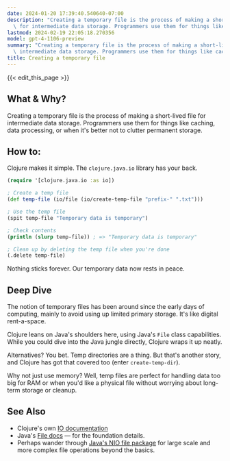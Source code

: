 ```yaml
---
date: 2024-01-20 17:39:40.540640-07:00
description: "Creating a temporary file is the process of making a short-lived file\
  \ for intermediate data storage. Programmers use them for things like caching, data\u2026"
lastmod: 2024-02-19 22:05:18.270356
model: gpt-4-1106-preview
summary: "Creating a temporary file is the process of making a short-lived file for\
  \ intermediate data storage. Programmers use them for things like caching, data\u2026"
title: Creating a temporary file
---
```


{{< edit_this_page >}}

## What & Why?
Creating a temporary file is the process of making a short-lived file for intermediate data storage. Programmers use them for things like caching, data processing, or when it's better not to clutter permanent storage.

## How to:
Clojure makes it simple. The `clojure.java.io` library has your back.

```Clojure
(require '[clojure.java.io :as io])

; Create a temp file
(def temp-file (io/file (io/create-temp-file "prefix-" ".txt")))

; Use the temp file
(spit temp-file "Temporary data is temporary")

; Check contents
(println (slurp temp-file)) ; => "Temporary data is temporary"

; Clean up by deleting the temp file when you're done
(.delete temp-file)
```

Nothing sticks forever. Our temporary data now rests in peace.

## Deep Dive
The notion of temporary files has been around since the early days of computing, mainly to avoid using up limited primary storage. It's like digital rent-a-space.

Clojure leans on Java's shoulders here, using Java's `File` class capabilities. While you could dive into the Java jungle directly, Clojure wraps it up neatly.

Alternatives? You bet. Temp directories are a thing. But that's another story, and Clojure has got that covered too (enter `create-temp-dir`).

Why not just use memory? Well, temp files are perfect for handling data too big for RAM or when you'd like a physical file without worrying about long-term storage or cleanup.

## See Also
- Clojure's own [IO documentation](https://clojure.github.io/clojure/clojure.java.io-api.html)
- Java's [File docs](https://docs.oracle.com/javase/7/docs/api/java/io/File.html) — for the foundation details.
- Perhaps wander through [Java's NIO file package](https://docs.oracle.com/javase/8/docs/api/java/nio/file/package-summary.html) for large scale and more complex file operations beyond the basics.
